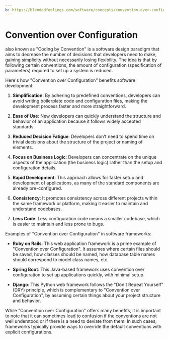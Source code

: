 ```yaml
---
b: https://blendedfeelings.com/software/concepts/convention-over-configuration.md
---
```


# Convention over Configuration
also known as "Coding by Convention" is a software design paradigm that aims to decrease the number of decisions that developers need to make, gaining simplicity without necessarily losing flexibility. The idea is that by following certain conventions, the amount of configuration (specification of parameters) required to set up a system is reduced.

Here's how "Convention over Configuration" benefits software development:

1. **Simplification**: By adhering to predefined conventions, developers can avoid writing boilerplate code and configuration files, making the development process faster and more straightforward.

2. **Ease of Use**: New developers can quickly understand the structure and behavior of an application because it follows widely accepted standards.

3. **Reduced Decision Fatigue**: Developers don't need to spend time on trivial decisions about the structure of the project or naming of elements.

4. **Focus on Business Logic**: Developers can concentrate on the unique aspects of the application (the business logic) rather than the setup and configuration details.

5. **Rapid Development**: This approach allows for faster setup and development of applications, as many of the standard components are already pre-configured.

6. **Consistency**: It promotes consistency across different projects within the same framework or platform, making it easier to maintain and understand codebases.

7. **Less Code**: Less configuration code means a smaller codebase, which is easier to maintain and less prone to bugs.

Examples of "Convention over Configuration" in software frameworks:

- **Ruby on Rails**: This web application framework is a prime example of "Convention over Configuration". It assumes where certain files should be saved, how classes should be named, how database table names should correspond to model class names, etc.

- **Spring Boot**: This Java-based framework uses convention over configuration to set up applications quickly, with minimal setup.

- **Django**: This Python web framework follows the "Don't Repeat Yourself" (DRY) principle, which is complementary to "Convention over Configuration", by assuming certain things about your project structure and behavior.

While "Convention over Configuration" offers many benefits, it is important to note that it can sometimes lead to confusion if the conventions are not well understood or if there is a need to deviate from them. In such cases, frameworks typically provide ways to override the default conventions with explicit configurations.